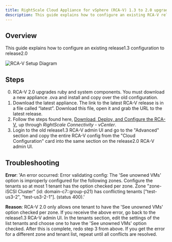 ```yaml
---
title: RightScale Cloud Appliance for vSphere (RCA-V) 1.3 to 2.0 upgrade guide
description: This guide explains how to configure an existing RCA-V release1.3 configuration to release2.0 and provides troubleshooting steps.
---
```


## Overview

This guide explains how to configure an existing release1.3 configuration to release2.0

![RCA-V Setup Diagram](/img/rcav-setup-diagram.png)

## Steps

0. RCA-V 2.0 upgrades ruby and system components. You must download a new appliance .ova and install and copy over the old configuration.
1. Download the latest appliance. The link to the latest RCA-V release is in a file called “latest”. Download this file, open it and grab the URL to the latest release.
2. Follow the steps found here, [Download, Deploy, and Configure the RCA-V](rcav_download_deploy_configure.html), up through _RightScale Connectivity - vCenter_.
3. Login to the old release1.3 RCA-V admin UI and go to the "Advanced" section and copy the entire RCA-V config from the "Cloud Configuration" card into the same section on the release2.0 RCA-V admin UI.

## Troubleshooting

**Error**: 'An error occurred: Error validating config: The 'See unowned VMs' option is improperly configured for the following zones. Configure the tenants so at most 1 tenant has the option checked per zone. Zone "zone-iSCSI Cluster" (id: domain-c7::group-p21) has conflicting tenants ["test-us3-2", "test-us3-2-1"]. (status 400).'

**Reason**: RCA-V 2.0 only allows one tenant to have the 'See unowned VMs' option checked per zone. If you receive the above error, go back to the release1.3 RCA-V admin UI. In the tenants section, edit the settings of the list tenants and choose one to have the 'See unowned VMs' option checked. After this is complete, redo step 3 from above. If you get the error for a different zone and tenant list, repeat until all conflicts are resolved.
